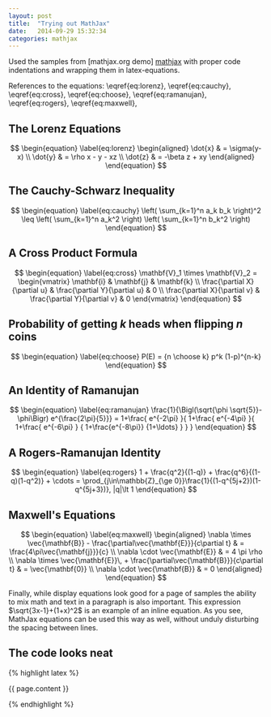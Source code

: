 ```yaml
---
layout: post
title:  "Trying out MathJax"
date:   2014-09-29 15:32:34
categories: mathjax
---
```


Used the samples from [mathjax.org demo] [mathjax] with proper code indentations
and wrapping them in latex-equations.

References to the equations:
\eqref{eq:lorenz},
\eqref{eq:cauchy},
\eqref{eq:cross},
\eqref{eq:choose},
\eqref{eq:ramanujan},
\eqref{eq:rogers},
\eqref{eq:maxwell},


The Lorenz Equations
--------------------

$$
\begin{equation}
    \label{eq:lorenz}
    \begin{aligned}
        \dot{x} & = \sigma(y-x) \\
        \dot{y} & = \rho x - y - xz \\
        \dot{z} & = -\beta z + xy
    \end{aligned}
\end{equation}
$$

The Cauchy-Schwarz Inequality
-----------------------------

$$
\begin{equation}
    \label{eq:cauchy}
    \left(
        \sum_{k=1}^n a_k b_k
    \right)^2
    \leq
    \left(
        \sum_{k=1}^n a_k^2
    \right)
    \left(
        \sum_{k=1}^n b_k^2
    \right)
\end{equation}
$$

A Cross Product Formula
-----------------------

$$
\begin{equation}
    \label{eq:cross}
    \mathbf{V}_1 \times \mathbf{V}_2 =
    \begin{vmatrix}
        \mathbf{i}                    & \mathbf{j}                    & \mathbf{k} \\
        \frac{\partial X}{\partial u} & \frac{\partial Y}{\partial u} & 0 \\
        \frac{\partial X}{\partial v} & \frac{\partial Y}{\partial v} & 0
    \end{vmatrix}
\end{equation}
$$

Probability of getting $k$ heads when flipping $n$ coins
--------------------------------------------------------

$$
\begin{equation}
    \label{eq:choose}
    P(E) = {n \choose k} p^k (1-p)^{n-k}
\end{equation}
$$

An Identity of Ramanujan
------------------------

$$
\begin{equation}
    \label{eq:ramanujan}
    \frac{1}{\Bigl(\sqrt{\phi \sqrt{5}}-\phi\Bigr) e^{\frac{2\pi}{5}}} =
    1+\frac{
        e^{-2\pi}
    }{
        1+\frac{
            e^{-4\pi}
        }{
            1+\frac{
                e^{-6\pi}
            }
            {
                1+\frac{e^{-8\pi}} {1+\ldots}
            }
        }
    }
\end{equation}
$$

A Rogers-Ramanujan Identity
---------------------------

$$
\begin{equation}
    \label{eq:rogers}
    1 + \frac{q^2}{(1-q)} + \frac{q^6}{(1-q)(1-q^2)} + \cdots =
    \prod_{j\in\mathbb{Z}_{\ge 0}}\frac{1}{(1-q^{5j+2})(1-q^{5j+3})},
    |q|\lt 1
\end{equation}
$$

Maxwell's Equations
-------------------

$$
\begin{equation}
    \label{eq:maxwell}
    \begin{aligned}
        \nabla \times \vec{\mathbf{B}} - \frac{\partial\vec{\mathbf{E}}}{c\partial t}   & = \frac{4\pi\vec{\mathbf{j}}}{c} \\
        \nabla \cdot \vec{\mathbf{E}}                                                   & = 4 \pi \rho \\
        \nabla \times \vec{\mathbf{E}}\, + \frac{\partial\vec{\mathbf{B}}}{c\partial t} & = \vec{\mathbf{0}} \\
        \nabla \cdot \vec{\mathbf{B}}                                                   & = 0
    \end{aligned}
\end{equation}
$$

Finally, while display equations look good for a page of samples the ability to mix math and text in a paragraph is also important. This expression $\sqrt{3x-1}+(1+x)^2$ is an example of an inline equation.  As you see, MathJax equations can be used this way as well, without unduly disturbing the spacing between lines.


The code looks neat
-------------------

{% highlight latex %}

{{ page.content }}

{% endhighlight %}


[mathjax]: http://www.mathjax.org/demos/tex-samples/ 'Mathjax Demo'
